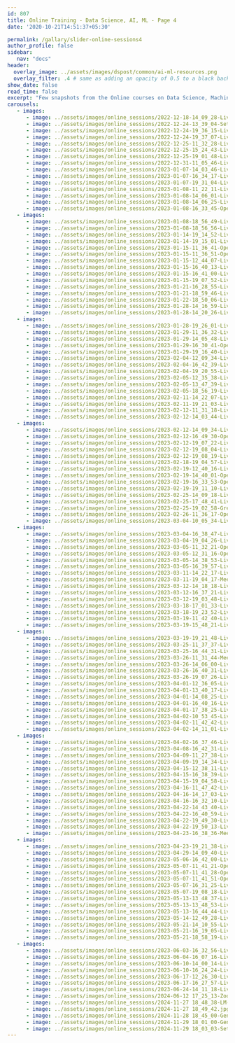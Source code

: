 ```yaml
---
id: 807    
title: Online Training - Data Science, AI, ML - Page 4
date: '2020-10-21T14:51:37+05:30'

permalink: /gallary/slider-online-sessions4
author_profile: false
sidebar:
   nav: "docs"
header:
  overlay_image: ../assets/images/dspost/common/ai-ml-resources.png
  overlay_filter: .4 # same as adding an opacity of 0.5 to a black background
show_date: false
read_time: false
excerpt: "Few snapshots from the Online courses on Data Science, Machine Learning, Deep Learning, NLP, Project Management, Agile Management. 2000+ learners, 400+ sessions, 1600+ Hours. Learners across the Glove."
carousels:
   - images: 
      - image: ../assets/images/online_sessions/2022-12-18-14_09_28-LiveSession-upGrad.png
      - image: ../assets/images/online_sessions/2022-12-24-13_39_04-Settings.png
      - image: ../assets/images/online_sessions/2022-12-24-19_36_15-LiveSession-upGrad.png
      - image: ../assets/images/online_sessions/2022-12-24-19_37_07-LiveSession-upGrad.png
      - image: ../assets/images/online_sessions/2022-12-25-11_32_28-LiveSession-upGrad.png
      - image: ../assets/images/online_sessions/2022-12-25-15_24_43-LiveSession-upGrad.png
      - image: ../assets/images/online_sessions/2022-12-25-19_01_48-LiveSession-upGrad.png
      - image: ../assets/images/online_sessions/2022-12-31-11_05_46-LiveSession-upGrad.png
      - image: ../assets/images/online_sessions/2023-01-07-14_03_46-LiveSession-upGrad.jpg
      - image: ../assets/images/online_sessions/2023-01-07-16_34_17-LiveSession-upGrad.jpg
      - image: ../assets/images/online_sessions/2023-01-07-19_31_04-LiveSession-upGrad.jpg
      - image: ../assets/images/online_sessions/2023-01-08-11_22_11-LiveSession-upGrad.jpg
      - image: ../assets/images/online_sessions/2023-01-08-14_06_01-LiveSession-upGrad.jpg
      - image: ../assets/images/online_sessions/2023-01-08-14_06_25-LiveSession-upGrad.jpg
      - image: ../assets/images/online_sessions/2023-01-08-16_33_45-OpenBoard.jpg
   - images: 
      - image: ../assets/images/online_sessions/2023-01-08-18_56_49-LiveSession-upGrad.jpg
      - image: ../assets/images/online_sessions/2023-01-08-18_56_56-LiveSession-upGrad.jpg
      - image: ../assets/images/online_sessions/2023-01-14-19_14_52-LiveSession-upGrad.jpg
      - image: ../assets/images/online_sessions/2023-01-14-19_15_01-LiveSession-upGrad.jpg
      - image: ../assets/images/online_sessions/2023-01-15-11_36_41-OpenBoard.jpg
      - image: ../assets/images/online_sessions/2023-01-15-11_36_51-OpenBoard.jpg
      - image: ../assets/images/online_sessions/2023-01-15-12_44_07-LiveSession-upGrad.jpg
      - image: ../assets/images/online_sessions/2023-01-15-16_40_13-LiveSession-upGrad.jpg
      - image: ../assets/images/online_sessions/2023-01-15-16_41_00-LiveSession-upGrad.jpg
      - image: ../assets/images/online_sessions/2023-01-15-19_07_52-LiveSession-upGrad.jpg
      - image: ../assets/images/online_sessions/2023-01-21-16_28_55-LiveSession-upGrad.jpg
      - image: ../assets/images/online_sessions/2023-01-21-18_59_46-LiveSession-upGrad.jpg
      - image: ../assets/images/online_sessions/2023-01-22-18_50_06-LiveSession-upGrad.jpg
      - image: ../assets/images/online_sessions/2023-01-28-14_16_59-LiveSession-upGrad.jpg
      - image: ../assets/images/online_sessions/2023-01-28-14_20_26-LiveSession-upGrad.jpg
   - images: 
      - image: ../assets/images/online_sessions/2023-01-28-19_26_01-LiveSession-upGrad.jpg
      - image: ../assets/images/online_sessions/2023-01-29-11_36_32-LiveSession-upGrad.jpg
      - image: ../assets/images/online_sessions/2023-01-29-14_05_48-LiveSession-upGrad.jpg
      - image: ../assets/images/online_sessions/2023-01-29-16_30_41-OpenBoard.jpg
      - image: ../assets/images/online_sessions/2023-01-29-19_16_40-LiveSession-upGrad.jpg
      - image: ../assets/images/online_sessions/2023-02-04-12_09_34-LiveSession-upGrad.jpg
      - image: ../assets/images/online_sessions/2023-02-04-16_42_39-LiveSession-upGrad.jpg
      - image: ../assets/images/online_sessions/2023-02-04-19_20_55-LiveSession-upGrad.jpg
      - image: ../assets/images/online_sessions/2023-02-05-12_35_38-LiveSession-upGrad.jpg
      - image: ../assets/images/online_sessions/2023-02-05-13_47_39-LiveSession-upGrad.jpg
      - image: ../assets/images/online_sessions/2023-02-05-18_56_19-LiveSession-upGrad.jpg
      - image: ../assets/images/online_sessions/2023-02-11-14_22_07-LiveSession-upGrad.jpg
      - image: ../assets/images/online_sessions/2023-02-11-19_21_03-LiveSession-upGrad.jpg
      - image: ../assets/images/online_sessions/2023-02-12-11_31_18-LiveSession-upGrad.jpg
      - image: ../assets/images/online_sessions/2023-02-12-14_03_44-LiveSession-upGrad.jpg
   - images: 
      - image: ../assets/images/online_sessions/2023-02-12-14_09_34-LiveSession-upGrad.jpg
      - image: ../assets/images/online_sessions/2023-02-12-16_49_30-OpenBoard.jpg
      - image: ../assets/images/online_sessions/2023-02-12-19_07_22-LiveSession-upGrad.jpg
      - image: ../assets/images/online_sessions/2023-02-12-19_08_04-LiveSession-upGrad.jpg
      - image: ../assets/images/online_sessions/2023-02-12-19_08_19-LiveSession-upGrad.jpg
      - image: ../assets/images/online_sessions/2023-02-18-19_04_57-LiveSession-upGrad-Brave.jpg
      - image: ../assets/images/online_sessions/2023-02-19-12_40_16-LiveSession-upGrad-Brave.jpg
      - image: ../assets/images/online_sessions/2023-02-19-14_40_01-OpenBoard.jpg
      - image: ../assets/images/online_sessions/2023-02-19-16_33_53-OpenBoard.jpg
      - image: ../assets/images/online_sessions/2023-02-19-19_11_10-LiveSession-upGrad-Brave.jpg
      - image: ../assets/images/online_sessions/2023-02-25-14_09_18-LiveSession-upGrad.png
      - image: ../assets/images/online_sessions/2023-02-25-17_48_41-LiveSession-upGrad.png
      - image: ../assets/images/online_sessions/2023-02-25-19_02_58-Greenshot.png
      - image: ../assets/images/online_sessions/2023-02-26-11_36_17-OpenBoard.png
      - image: ../assets/images/online_sessions/2023-03-04-10_05_34-LiveSession-upGrad.png
   - images: 
      - image: ../assets/images/online_sessions/2023-03-04-16_38_47-LiveSession-upGrad.png
      - image: ../assets/images/online_sessions/2023-03-04-19_04_26-LiveSession-upGrad.png
      - image: ../assets/images/online_sessions/2023-03-05-11_32_21-OpenBoard.png
      - image: ../assets/images/online_sessions/2023-03-05-12_31_16-OpenBoard.png
      - image: ../assets/images/online_sessions/2023-03-05-14_38_53-LiveSession-upGrad.png
      - image: ../assets/images/online_sessions/2023-03-05-16_39_57-LiveSession-upGrad.png
      - image: ../assets/images/online_sessions/2023-03-11-14_22_17-LiveSession-upGrad.png
      - image: ../assets/images/online_sessions/2023-03-11-19_04_17-Meet-jum-ugrn-iqg.png
      - image: ../assets/images/online_sessions/2023-03-12-14_18_18-LiveSession-upGrad.png
      - image: ../assets/images/online_sessions/2023-03-12-16_37_21-LiveSession-upGrad.png
      - image: ../assets/images/online_sessions/2023-03-12-19_03_48-LiveSession-upGrad.png
      - image: ../assets/images/online_sessions/2023-03-18-17_01_33-LiveSession-upGrad.png
      - image: ../assets/images/online_sessions/2023-03-18-19_23_52-LiveSession-upGrad.png
      - image: ../assets/images/online_sessions/2023-03-19-11_42_40-LiveSession-upGrad.png
      - image: ../assets/images/online_sessions/2023-03-19-15_48_21-LiveSession-upGrad.png
   - images: 
      - image: ../assets/images/online_sessions/2023-03-19-19_21_48-LiveSession-upGrad.png
      - image: ../assets/images/online_sessions/2023-03-25-11_37_37-LiveSession-upGrad.png
      - image: ../assets/images/online_sessions/2023-03-25-16_44_31-LiveSession-upGrad.png
      - image: ../assets/images/online_sessions/2023-03-26-11_31_44-Meet-ouy-esgx-pnt.png
      - image: ../assets/images/online_sessions/2023-03-26-14_06_00-LiveSession-upGrad.png
      - image: ../assets/images/online_sessions/2023-03-26-16_40_31-LiveSession-upGrad.png
      - image: ../assets/images/online_sessions/2023-03-26-19_07_26-LiveSession-upGrad.png
      - image: ../assets/images/online_sessions/2023-04-01-12_36_05-LiveSession-upGrad.png
      - image: ../assets/images/online_sessions/2023-04-01-13_40_17-LiveSession-upGrad.png
      - image: ../assets/images/online_sessions/2023-04-01-14_08_25-LiveSession-upGrad.png
      - image: ../assets/images/online_sessions/2023-04-01-16_40_16-LiveSession-upGrad.png
      - image: ../assets/images/online_sessions/2023-04-01-17_38_25-LiveSession-upGrad.png
      - image: ../assets/images/online_sessions/2023-04-02-10_53_45-LiveSession-upGrad.png
      - image: ../assets/images/online_sessions/2023-04-02-11_42_42-LiveSession-upGrad.png
      - image: ../assets/images/online_sessions/2023-04-02-14_11_01-LiveSession-upGrad.png
   - images: 
      - image: ../assets/images/online_sessions/2023-04-02-16_37_46-LiveSession-upGrad.png
      - image: ../assets/images/online_sessions/2023-04-08-16_42_31-LiveSession-upGrad.png
      - image: ../assets/images/online_sessions/2023-04-09-11_27_38-LiveSession-upGrad.png
      - image: ../assets/images/online_sessions/2023-04-09-19_14_34-LiveSession-upGrad.png
      - image: ../assets/images/online_sessions/2023-04-15-12_38_11-LiveSession-upGrad.png
      - image: ../assets/images/online_sessions/2023-04-15-16_38_39-LiveSession-upGrad.png
      - image: ../assets/images/online_sessions/2023-04-15-19_04_58-LiveSession-upGrad.png
      - image: ../assets/images/online_sessions/2023-04-16-11_47_42-LiveSession-upGrad.png
      - image: ../assets/images/online_sessions/2023-04-16-14_17_03-LiveSession-upGrad.png
      - image: ../assets/images/online_sessions/2023-04-16-16_32_10-LiveSession-upGrad.png
      - image: ../assets/images/online_sessions/2023-04-22-14_43_40-LiveSession-upGrad.png
      - image: ../assets/images/online_sessions/2023-04-22-16_40_59-LiveSession-upGrad.png
      - image: ../assets/images/online_sessions/2023-04-22-19_49_30-LiveSession-upGrad.png
      - image: ../assets/images/online_sessions/2023-04-22-19_50_13-LiveSession-upGrad.png
      - image: ../assets/images/online_sessions/2023-04-23-16_38_36-Meet-qvu-gjwx-nyy.png
   - images: 
      - image: ../assets/images/online_sessions/2023-04-23-19_21_38-LiveSession-upGrad.png
      - image: ../assets/images/online_sessions/2023-04-29-14_09_40-LiveSession-upGrad.png
      - image: ../assets/images/online_sessions/2023-05-06-16_42_00-LiveSession-upGrad.png
      - image: ../assets/images/online_sessions/2023-05-07-11_41_21-OpenBoard.png
      - image: ../assets/images/online_sessions/2023-05-07-11_41_28-OpenBoard.png
      - image: ../assets/images/online_sessions/2023-05-07-11_41_51-OpenBoard.png
      - image: ../assets/images/online_sessions/2023-05-07-16_31_25-LiveSession-upGrad.png
      - image: ../assets/images/online_sessions/2023-05-07-19_08_18-LiveSession-upGrad.png
      - image: ../assets/images/online_sessions/2023-05-13-13_48_37-LiveSession-upGrad.png
      - image: ../assets/images/online_sessions/2023-05-13-13_48_53-LiveSession-upGrad.png
      - image: ../assets/images/online_sessions/2023-05-13-16_44_44-LiveSession-upGrad.png
      - image: ../assets/images/online_sessions/2023-05-14-12_49_28-LiveSession-upGrad.png
      - image: ../assets/images/online_sessions/2023-05-21-14_10_55-LiveSession-upGrad.png
      - image: ../assets/images/online_sessions/2023-05-21-16_19_05-LiveSession-upGrad.png
      - image: ../assets/images/online_sessions/2023-05-21-18_58_19-LiveSession-upGrad.png
   - images: 
      - image: ../assets/images/online_sessions/2023-06-03-16_32_56-LiveSession-upGrad.png
      - image: ../assets/images/online_sessions/2023-06-04-16_07_16-LiveSession-upGrad.png
      - image: ../assets/images/online_sessions/2023-06-10-14_00_14-LiveSession-upGrad.png
      - image: ../assets/images/online_sessions/2023-06-10-16_24_24-LiveSession-upGrad.png
      - image: ../assets/images/online_sessions/2023-06-17-12_26_30-LiveSession-upGrad.png
      - image: ../assets/images/online_sessions/2023-06-17-16_27_57-LiveSession-upGrad.png
      - image: ../assets/images/online_sessions/2023-06-24-14_11_18-LiveSession-upGrad.png
      - image: ../assets/images/online_sessions/2024-06-12 17_25_13-Zoom-Meeting.jpg
      - image: ../assets/images/online_sessions/2024-11-27 18_48_38-LM-Studio.jpg
      - image: ../assets/images/online_sessions/2024-11-27 18_49_42.jpg
      - image: ../assets/images/online_sessions/2024-11-28 18_45_00-Gen-AI-Training-Nov-26 -29.jpg
      - image: ../assets/images/online_sessions/2024-11-29 18_01_00-Gen-AI-Training-Nov-26 -2.jpg
      - image: ../assets/images/online_sessions/2024-11-29 18_03_03-Settings.jpg
---    
```




